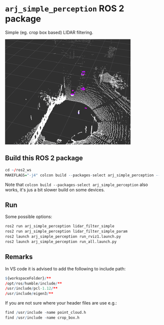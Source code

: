 # `arj_simple_perception` ROS 2 package

Simple (eg. crop box based) LIDAR filtering.

![simple_filter01](img/simple_filter01.gif)
## Build this ROS 2 package
``` r
cd ~/ros2_ws
MAKEFLAGS="-j4" colcon build --packages-select arj_simple_perception --cmake-args -DCMAKE_BUILD_TYPE=Release
```
Note that `colcon build --packages-select arj_simple_perception` also works, it's jus a bit slower build on some devices.

## Run

Some possible options:

``` r
ros2 run arj_simple_perception lidar_filter_simple
ros2 run arj_simple_perception lidar_filter_simple_param
ros2 launch arj_simple_perception run_rviz1.launch.py
ros2 launch arj_simple_perception run_all.launch.py
```

## Remarks

In VS code it is advised to add the following to include path:

``` r
${workspaceFolder}/**
/opt/ros/humble/include/**
/usr/include/pcl-1.12/**
/usr/include/eigen3/**
```

If you are not sure where your header files are use e.g.:
``` r
find /usr/include -name point_cloud.h
find /usr/include -name crop_box.h
```
